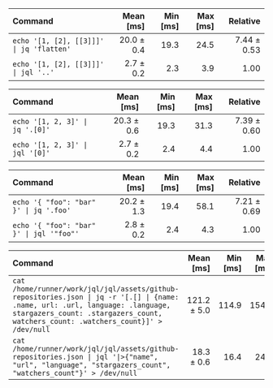 | Command | Mean [ms] | Min [ms] | Max [ms] | Relative |
|:---|---:|---:|---:|---:|
| `echo '[1, [2], [[3]]]' \| jq 'flatten'` | 20.0 ± 0.4 | 19.3 | 24.5 | 7.44 ± 0.53 |
| `echo '[1, [2], [[3]]]' \| jql '..'` | 2.7 ± 0.2 | 2.3 | 3.9 | 1.00 |

| Command | Mean [ms] | Min [ms] | Max [ms] | Relative |
|:---|---:|---:|---:|---:|
| `echo '[1, 2, 3]' \| jq '.[0]'` | 20.3 ± 0.6 | 19.3 | 31.3 | 7.39 ± 0.60 |
| `echo '[1, 2, 3]' \| jql '[0]'` | 2.7 ± 0.2 | 2.4 | 4.4 | 1.00 |

| Command | Mean [ms] | Min [ms] | Max [ms] | Relative |
|:---|---:|---:|---:|---:|
| `echo '{ "foo": "bar" }' \| jq '.foo'` | 20.2 ± 1.3 | 19.4 | 58.1 | 7.21 ± 0.69 |
| `echo '{ "foo": "bar" }' \| jql '"foo"'` | 2.8 ± 0.2 | 2.4 | 4.3 | 1.00 |

| Command | Mean [ms] | Min [ms] | Max [ms] | Relative |
|:---|---:|---:|---:|---:|
| `cat /home/runner/work/jql/jql/assets/github-repositories.json \| jq -r '[.[] \| {name: .name, url: .url, language: .language, stargazers_count: .stargazers_count, watchers_count: .watchers_count}]' > /dev/null` | 121.2 ± 5.0 | 114.9 | 154.6 | 6.62 ± 0.34 |
| `cat /home/runner/work/jql/jql/assets/github-repositories.json \| jql '\|>{"name", "url", "language", "stargazers_count", "watchers_count"}' > /dev/null` | 18.3 ± 0.6 | 16.4 | 24.3 | 1.00 |

